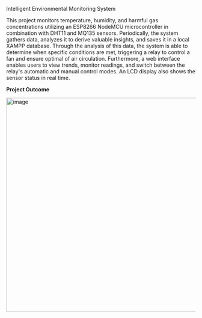 Intelligent Environmental Monitoring System

This project monitors temperature, humidity, and harmful gas concentrations utilizing an ESP8266 NodeMCU microcontroller in combination with DHT11 and MQ135 sensors.
Periodically, the system gathers data, analyzes it to derive valuable insights, and saves it in a local XAMPP database. 
Through the analysis of this data, the system is able to determine when specific conditions are met, 
triggering a relay to control a fan and ensure optimal of air circulation. 
Furthermore, a web interface enables users to view trends, monitor readings, and switch between the relay's automatic and manual control modes. 
An LCD display also shows the sensor status in real time.

**Project Outcome**

<img width="570" alt="image" src="https://github.com/William284613/ESP-Based_Intelligent-Environmental-Monitoring-System/assets/92504689/e732466e-4837-43fa-bd41-e99af721a4b3">

